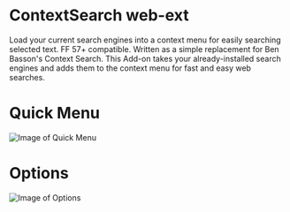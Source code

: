 # ContextSearch web-ext

Load your current search engines into a context menu for easily searching selected text. FF 57+ compatible. Written as a simple replacement for Ben Basson's Context Search. This Add-on takes your already-installed search engines and adds them to the context menu for fast and easy web searches.

# Quick Menu
![Image of Quick Menu](https://raw.githubusercontent.com/ssborbis/ContextSearch-web-ext/master/icons/screenshot_quickmenu.png)

# Options
![Image of Options](https://raw.githubusercontent.com/ssborbis/ContextSearch-web-ext/master/icons/screenshot_options.png)

